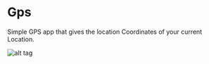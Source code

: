 # Gps

Simple GPS app that gives the location Coordinates of your current Location.

![alt tag](https://raw.githubusercontent.com/gauravraul/Gps/a7570159-9b7c-4aaf-ac07-3aead4ec27fe.jpg)
